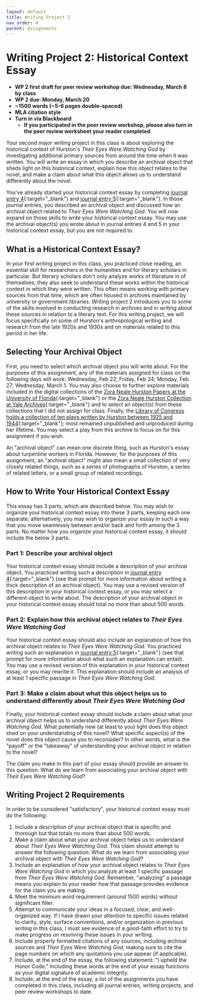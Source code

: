```yaml
---
layout: default
title: Writing Project 2
nav_order: 4
parent: Assignments
---
```

# Writing Project 2: Historical Context Essay
* **WP 2 first draft for peer review workshop due: Wednesday, March 8 by class**
* **WP 2 due: Monday, March 20**
* **~1500 words (~5-6 pages double-spaced)**
* **MLA citation style**
* **Turn in via Blackboard**
    * **If you participated in the peer review workshop, please also turn in the peer review worksheet your reader completed**

Your second major writing project in this class is about exploring the historical context of Hurston's *Their Eyes Were Watching God* by investigating additional primary sources from around the time when it was written. You will write an essay in which you describe an archival object that sheds light on this historical context, explain how this object relates to the novel, and make a claim about what this object allows us to understand differently about the novel.

You've already started your historical context essay by completing [journal entry 4](https://lindsaythomas.net/eng106s23/assignments/journal-entries.html#journal-entry-4-due-friday-february-24){:target="_blank"} and [journal entry 5](https://lindsaythomas.net/eng106s23/assignments/journal-entries.html#journal-entry-5-due-friday-march-3){:target="_blank"}. In those journal entries, you described an archival object and discussed how an archival object related to *Their Eyes Were Watching God*. You will now expand on those skills to write your historical context essay. You may use the archival object(s) you wrote about in journal entries 4 and 5 in your historical context essay, but you are not required to.

## What is a Historical Context Essay?
In your first writing project in this class, you practiced close reading, an essential skill for researchers in the humanities and for literary scholars in particular. But literary scholars don't only analyze works of literature in of themselves; they also seek to understand these works within the historical context in which they were written. This often means working with primary sources from that time, which are often housed in archives maintained by university or government libraries. Writing project 2 introduces you to some of the skills involved in conducting research in archives and in writing about these sources in relation to a literary text. For this writing project, we will focus specifically on some of Hurston's anthropological writing and research from the late 1920s and 1930s and on materials related to this period in her life.

## Selecting Your Archival Object
First, you need to select which archival object you will write about. For the purposes of this assignment, any of the materials assigned for class on the following days will work: Wednesday, Feb 22; Friday, Feb 24; Monday, Feb 27; Wednesday, March 1. You may also choose to further explore materials included in the digital collections of the [Zora Neale Hurston Papers at the University of Florida](https://ufdc.ufl.edu/collections/znhurs/results){:target="_blank"} or the [Zora Neale Hurston Collection at Yale Archives](https://archives.yale.edu/repositories/11/resources/990){:target="_blank"} and to select an object(s) from these collections that I did not assign for class. Finally, the [Library of Congress holds a collection of ten plays written by Hurston between 1925 and 1944](https://www.loc.gov/collections/zora-neale-hurston-plays/about-this-collection/){:target="_blank"}; most remained unpublished and unproduced during her lifetime. You may select a play from this archive to focus on for this assignment if you wish.

An "archival object" can mean one discrete thing, such as Hurston's essay about turpentine workers in Florida. However, for the purposes of this assignment, an "archival object" might also mean a small collection of very closely related things, such as a series of photographs of Hurston, a series of related letters, or a small group of related recordings.

## How to Write Your Historical Context Essay
This essay has 3 parts, which are described below. You may wish to organize your historical context essay into these 3 parts, keeping each one separate; alternatively, you may wish to organize your essay in such a way that you move seamlessly between and/or back and forth among the 3 parts. No matter how you organize your historical context essay, it should include the below 3 parts.

### Part 1: Describe your archival object
Your historical context essay should include a description of your archival object. You practiced writing such a description in [journal entry 4](https://lindsaythomas.net/eng106s23/assignments/journal-entries.html#journal-entry-4-due-friday-february-24){:target="_blank"} (see that prompt for more information about writing a thick description of an archival object). You may use a revised version of this description in your historical context essay, or you may select a different object to write about. The description of your archival object in your historical context essay should total no more than about 500 words.

### Part 2: Explain how this archival object relates to *Their Eyes Were Watching God*
Your historical context essay should also include an explanation of how this archival object relates to *Their Eyes Were Watching God*. You practiced writing such an explanation in [journal entry 5](https://lindsaythomas.net/eng106s23/assignments/journal-entries.html#journal-entry-3-due-friday-march-3){:target="_blank"} (see that prompt for more information about what such an explanation can entail). You may use a revised version of this explanation in your historical context essay, or you may rewrite it. This explanation should include an analysis of at least 1 specific passage in *Their Eyes Were Watching God*.

### Part 3: Make a claim about what this object helps us to understand differently about *Their Eyes Were Watching God*
Finally, your historical context essay should include a claim about what your archival object helps us to understand differently about *Their Eyes Were Watching God*. What potentially new (at least to you) light does this object shed on your understanding of this novel? What specific aspect(s) of the novel does this object cause you to reconsider? In other words, what is the "payoff" or the "takeaway" of understanding your archival object in relation to the novel?

The claim you make in this part of your essay should provide an answer to this question: What do we learn from associating your archival object with *Their Eyes Were Watching God*?

## Writing Project 2 Requirements
In order to be considered "satisfactory", your historical context essay must do the following:

1. Include a description of your archival object that is specific and thorough but that totals no more than about 500 words.
2. Make a claim about what your archival object helps us to understand about *Their Eyes Were Watching God*. This claim should attempt to answer the following question: What do we learn from associating your archival object with *Their Eyes Were Watching God*?
3. Include an explanation of how your archival object relates to *Their Eyes Were Watching God* in which you analyze at least 1 specific passage from *Their Eyes Were Watching God*. Remember, "analyzing" a passage means you explain to your reader how that passage provides evidence for the claim you are making.
4. Meet the minimum word requirement (around 1500 words) without significant filler.
5. Attempt to communicate your ideas in a focused, clear, and well-organized way. If I have drawn your attention to specific issues related to clarity, style, surface conventions, and/or organization in previous writing in this class, I must see evidence of a good-faith effort to try to make progress on resolving these issues in your writing.
6. Include properly formatted citations of any sources, including archival sources and *Their Eyes Were Watching God*, making sure to cite the page numbers on which any quotations you use appear (if applicable).
7. Include, at the end of the essay, the following statement: "I upheld the Honor Code." Including these words at the end of your essay functions as your digital signature of academic integrity.
8. Include, at the end of the essay, a list of the assignments you have completed in this class, including all journal entries, writing projects, and peer review workshops to date.
